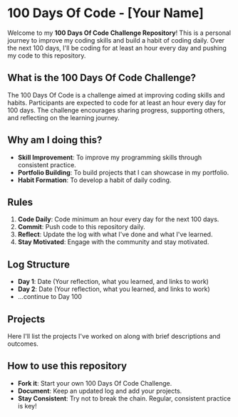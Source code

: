 # 100 Days Of Code - [Your Name]

Welcome to my **100 Days Of Code Challenge Repository**! This is a personal journey to improve my coding skills and build a habit of coding daily. Over the next 100 days, I'll be coding for at least an hour every day and pushing my code to this repository.

## What is the 100 Days Of Code Challenge?

The 100 Days Of Code is a challenge aimed at improving coding skills and habits. Participants are expected to code for at least an hour every day for 100 days. The challenge encourages sharing progress, supporting others, and reflecting on the learning journey.

## Why am I doing this?

- **Skill Improvement**: To improve my programming skills through consistent practice.
- **Portfolio Building**: To build projects that I can showcase in my portfolio.
- **Habit Formation**: To develop a habit of daily coding.

## Rules

1. **Code Daily**: Code minimum an hour every day for the next 100 days.
2. **Commit**: Push code to this repository daily.
3. **Reflect**: Update the log with what I've done and what I've learned.
4. **Stay Motivated**: Engage with the community and stay motivated.

## Log Structure

- **Day 1**: Date (Your reflection, what you learned, and links to work)
- **Day 2**: Date (Your reflection, what you learned, and links to work)
- ...continue to Day 100

## Projects

Here I'll list the projects I've worked on along with brief descriptions and outcomes.

## How to use this repository

- **Fork it**: Start your own 100 Days Of Code Challenge.
- **Document**: Keep an updated log and add your projects.
- **Stay Consistent**: Try not to break the chain. Regular, consistent practice is key!

